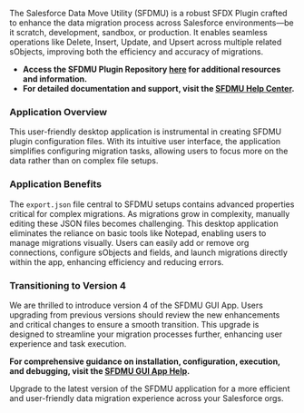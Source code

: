 The Salesforce Data Move Utility (SFDMU) is a robust SFDX Plugin crafted to enhance the data migration process across Salesforce environments—be it scratch, development, sandbox, or production. It enables seamless operations like Delete, Insert, Update, and Upsert across multiple related sObjects, improving both the efficiency and accuracy of migrations.

- **Access the SFDMU Plugin Repository [here](https://github.com/forcedotcom/SFDX-Data-Move-Utility) for additional resources and information.**
- **For detailed documentation and support, visit the [SFDMU Help Center](https://help.sfdmu.com).**

### Application Overview

This user-friendly desktop application is instrumental in creating SFDMU plugin configuration files. With its intuitive user interface, the application simplifies configuring migration tasks, allowing users to focus more on the data rather than on complex file setups.

### Application Benefits

The `export.json` file central to SFDMU setups contains advanced properties critical for complex migrations. As migrations grow in complexity, manually editing these JSON files becomes challenging. This desktop application eliminates the reliance on basic tools like Notepad, enabling users to manage migrations visually. Users can easily add or remove org connections, configure sObjects and fields, and launch migrations directly within the app, enhancing efficiency and reducing errors.

### Transitioning to Version 4

We are thrilled to introduce version 4 of the SFDMU GUI App. Users upgrading from previous versions should review the new enhancements and critical changes to ensure a smooth transition. This upgrade is designed to streamline your migration processes further, enhancing user experience and task execution.

**For comprehensive guidance on installation, configuration, execution, and debugging, visit the [SFDMU GUI App Help](https://help.sfdmu.com/sfdmu-gui-app).**

Upgrade to the latest version of the SFDMU application for a more efficient and user-friendly data migration experience across your Salesforce orgs.